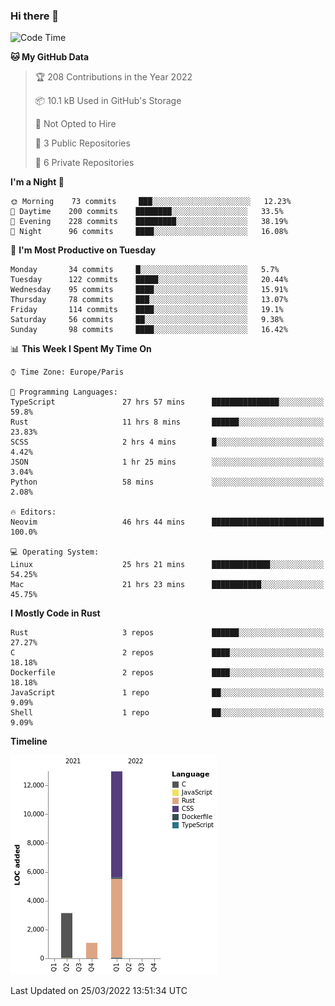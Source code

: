 ### Hi there 👋

<!--START_SECTION:waka-->
![Code Time](http://img.shields.io/badge/Code%20Time-1%2C439%20hrs%2010%20mins-blue)

**🐱 My GitHub Data** 

> 🏆 208 Contributions in the Year 2022
 > 
> 📦 10.1 kB Used in GitHub's Storage 
 > 
> 🚫 Not Opted to Hire
 > 
> 📜 3 Public Repositories 
 > 
> 🔑 6 Private Repositories  
 > 
**I'm a Night 🦉** 

```text
🌞 Morning    73 commits     ███░░░░░░░░░░░░░░░░░░░░░░   12.23% 
🌆 Daytime    200 commits    ████████░░░░░░░░░░░░░░░░░   33.5% 
🌃 Evening    228 commits    █████████░░░░░░░░░░░░░░░░   38.19% 
🌙 Night      96 commits     ████░░░░░░░░░░░░░░░░░░░░░   16.08%

```
📅 **I'm Most Productive on Tuesday** 

```text
Monday       34 commits     █░░░░░░░░░░░░░░░░░░░░░░░░   5.7% 
Tuesday      122 commits    █████░░░░░░░░░░░░░░░░░░░░   20.44% 
Wednesday    95 commits     ████░░░░░░░░░░░░░░░░░░░░░   15.91% 
Thursday     78 commits     ███░░░░░░░░░░░░░░░░░░░░░░   13.07% 
Friday       114 commits    ████░░░░░░░░░░░░░░░░░░░░░   19.1% 
Saturday     56 commits     ██░░░░░░░░░░░░░░░░░░░░░░░   9.38% 
Sunday       98 commits     ████░░░░░░░░░░░░░░░░░░░░░   16.42%

```


📊 **This Week I Spent My Time On** 

```text
⌚︎ Time Zone: Europe/Paris

💬 Programming Languages: 
TypeScript               27 hrs 57 mins      ███████████████░░░░░░░░░░   59.8% 
Rust                     11 hrs 8 mins       ██████░░░░░░░░░░░░░░░░░░░   23.83% 
SCSS                     2 hrs 4 mins        █░░░░░░░░░░░░░░░░░░░░░░░░   4.42% 
JSON                     1 hr 25 mins        ░░░░░░░░░░░░░░░░░░░░░░░░░   3.04% 
Python                   58 mins             ░░░░░░░░░░░░░░░░░░░░░░░░░   2.08%

🔥 Editors: 
Neovim                   46 hrs 44 mins      █████████████████████████   100.0%

💻 Operating System: 
Linux                    25 hrs 21 mins      █████████████░░░░░░░░░░░░   54.25% 
Mac                      21 hrs 23 mins      ███████████░░░░░░░░░░░░░░   45.75%

```

**I Mostly Code in Rust** 

```text
Rust                     3 repos             ██████░░░░░░░░░░░░░░░░░░░   27.27% 
C                        2 repos             ████░░░░░░░░░░░░░░░░░░░░░   18.18% 
Dockerfile               2 repos             ████░░░░░░░░░░░░░░░░░░░░░   18.18% 
JavaScript               1 repo              ██░░░░░░░░░░░░░░░░░░░░░░░   9.09% 
Shell                    1 repo              ██░░░░░░░░░░░░░░░░░░░░░░░   9.09%

```


**Timeline**

![Chart not found](https://raw.githubusercontent.com/nu-wa/nu-wa/main/charts/bar_graph.png) 


 Last Updated on 25/03/2022 13:51:34 UTC
<!--END_SECTION:waka-->

<!--
**nu-wa/nu-wa** is a ✨ _special_ ✨ repository because its `README.md` (this file) appears on your GitHub profile.

Here are some ideas to get you started:

- 🔭 I’m currently working on ...
- 🌱 I’m currently learning ...
- 👯 I’m looking to collaborate on ...
- 🤔 I’m looking for help with ...
- 💬 Ask me about ...
- 📫 How to reach me: ...
- 😄 Pronouns: ...
- ⚡ Fun fact: ...
-->

